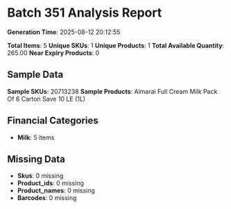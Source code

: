 # Batch 351 Analysis Report

**Generation Time**: 2025-08-12 20:12:55

**Total Items**: 5
**Unique SKUs**: 1
**Unique Products**: 1
**Total Available Quantity**: 265.00
**Near Expiry Products**: 0

## Sample Data
**Sample SKUs**: 20713238
**Sample Products**: Almarai Full Cream Milk Pack Of 6 Carton Save 10 LE (1L)

## Financial Categories
- **Milk**: 5 items

## Missing Data
- **Skus**: 0 missing
- **Product_ids**: 0 missing
- **Product_names**: 0 missing
- **Barcodes**: 0 missing
